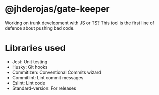 # @jhderojas/gate-keeper

Working on trunk development with JS or TS? This tool is the first line of defence about pushing bad code.

# Libraries used

- Jest: Unit testing
- Husky: Git hooks
- Commitizen: Conventional Commits wizard
- Commitlint: Lint commit messages
- Eslint: Lint code
- Standard-version: For releases